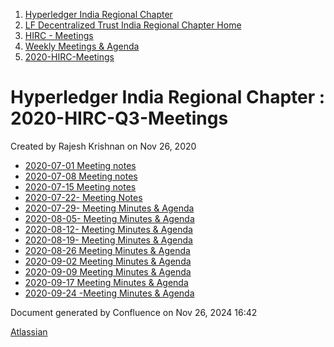 1. [Hyperledger India Regional Chapter](index.html)
2. [LF Decentralized Trust India Regional Chapter Home](LF-Decentralized-Trust-India-Regional-Chapter-Home_19169282.html)
3. [HIRC - Meetings](HIRC---Meetings_19169350.html)
4. [Weekly Meetings &amp; Agenda](19169352.html)
5. [2020-HIRC-Meetings](2020-HIRC-Meetings_19169301.html)

# Hyperledger India Regional Chapter : 2020-HIRC-Q3-Meetings

Created by Rajesh Krishnan on Nov 26, 2020

- [2020-07-01 Meeting notes](2020-07-01-Meeting-notes_19169366.html)
- [2020-07-08 Meeting notes](2020-07-08-Meeting-notes_19169369.html)
- [2020-07-15 Meeting notes](2020-07-15-Meeting-notes_19169371.html)
- [2020-07-22- Meeting Notes](2020-07-22--Meeting-Notes_19169372.html)
- [2020-07-29- Meeting Minutes &amp; Agenda](19169373.html)
- [2020-08-05- Meeting Minutes &amp; Agenda](19169374.html)
- [2020-08-12- Meeting Minutes &amp; Agenda](19169375.html)
- [2020-08-19- Meeting Minutes &amp; Agenda](19169376.html)
- [2020-08-26 Meeting Minutes &amp; Agenda](19169377.html)
- [2020-09-02 Meeting Minutes &amp; Agenda](19169378.html)
- [2020-09-09 Meeting Minutes &amp; Agenda](19169379.html)
- [2020-09-17 Meeting Minutes &amp; Agenda](19169380.html)
- [2020-09-24 -Meeting Minutes &amp; Agenda](19169381.html)

Document generated by Confluence on Nov 26, 2024 16:42

[Atlassian](http://www.atlassian.com/)
